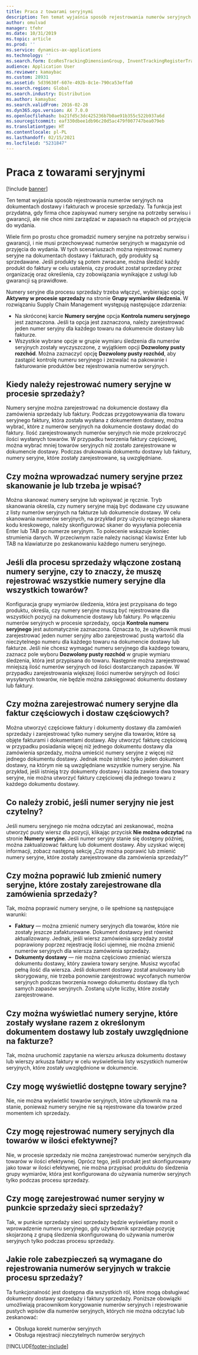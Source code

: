 ```yaml
---
title: Praca z towarami seryjnymi
description: Ten temat wyjaśnia sposób rejestrowania numerów seryjnych na dokumentach dostawy i fakturach w procesie sprzedaży. Ta funkcja jest przydatna, gdy firma chce zapisywać numery seryjne na potrzeby serwisu i gwarancji, ale nie chce nimi zarządzać w zapasach na etapach od przyjęcia do wydania.
author: omulvad
manager: tfehr
ms.date: 10/31/2019
ms.topic: article
ms.prod: ''
ms.service: dynamics-ax-applications
ms.technology: ''
ms.search.form: EcoResTrackingDimensionGroup, InventTrackingRegisterTrans, SalesEditLines, SalesTable, InventSerial
audience: Application User
ms.reviewer: kamaybac
ms.custom: 28931
ms.assetid: 5d39630f-607e-492b-8c1e-790ca53effa0
ms.search.region: Global
ms.search.industry: Distribution
ms.author: kamaybac
ms.search.validFrom: 2016-02-28
ms.dyn365.ops.version: AX 7.0.0
ms.openlocfilehash: ba21fd5c3dc425236b7b0ae91b355c522b937a6d
ms.sourcegitcommit: eaf330dbee1db96c20d5ac479f007747bea079eb
ms.translationtype: HT
ms.contentlocale: pl-PL
ms.lasthandoff: 02/15/2021
ms.locfileid: "5231847"
---
```

# <a name="working-with-serialized-items"></a>Praca z towarami seryjnymi

[!include [banner](../includes/banner.md)]

Ten temat wyjaśnia sposób rejestrowania numerów seryjnych na dokumentach dostawy i fakturach w procesie sprzedaży. Ta funkcja jest przydatna, gdy firma chce zapisywać numery seryjne na potrzeby serwisu i gwarancji, ale nie chce nimi zarządzać w zapasach na etapach od przyjęcia do wydania.

Wiele firm po prostu chce gromadzić numery seryjne na potrzeby serwisu i gwarancji, i nie musi przechowywać numerów seryjnych w magazynie od przyjęcia do wydania. W tych scenariuszach można rejestrować numery seryjne na dokumentach dostawy i fakturach, gdy produkty są sprzedawane. Jeśli produkty są potem zwracane, można śledzić każdy produkt do faktury w celu ustalenia, czy produkt został sprzedany przez organizację oraz określenia, czy zobowiązania wynikające z usługi lub gwarancji są prawidłowe.

Numery seryjne dla procesu sprzedaży trzeba włączyć, wybierając opcję **Aktywny w procesie sprzedaży** na stronie **Grupy wymiarów śledzenia**. W rozwiązaniu Supply Chain Management występują następujące zdarzenia:
-   Na skróconej karcie **Numery seryjne** opcja **Kontrola numeru seryjnego** jest zaznaczona. Jeśli ta opcja jest zaznaczona, należy zarejestrować jeden numer seryjny dla każdego towaru na dokumencie dostawy lub fakturze.
-   Wszystkie wybrane opcje w grupie wymiaru śledzenia dla numerów seryjnych zostały wyczyszczone, z wyjątkiem opcji **Dozwolony pusty rozchód**. Można zaznaczyć opcję **Dozwolony pusty rozchód**, aby zastąpić kontrolę numeru seryjnego i zezwalać na pakowanie i fakturowanie produktów bez rejestrowania numerów seryjnych.

## <a name="when-do-i-register-serial-numbers-during-the-sales-process"></a>Kiedy należy rejestrować numery seryjne w procesie sprzedaży?
Numery seryjne można zarejestrować na dokumencie dostawy dla zamówienia sprzedaży lub faktury. Podczas przygotowywania dla towaru seryjnego faktury, która została wysłana z dokumentem dostawy, można wybrać, które z numerów seryjnych na dokumencie dostawy dodać do faktury. Ilość zarejestrowanych numerów seryjnych nie może przekroczyć ilości wysłanych towarów. W przypadku tworzenia faktury częściowej, można wybrać mniej towarów seryjnych niż zostało zarejestrowane w dokumencie dostawy. Podczas drukowania dokumentu dostawy lub faktury, numery seryjne, które zostały zarejestrowane, są uwzględniane.

## <a name="can-i-enter-serial-numbers-by-scanning-them-or-do-i-have-to-type-them"></a>Czy można wprowadzać numery seryjne przez skanowanie je lub trzeba je wpisać?
Można skanować numery seryjne lub wpisywać je ręcznie. Tryb skanowania określa, czy numery seryjne mają być dodawane czy usuwane z listy numerów seryjnych na fakturze lub dokumencie dostawy. W celu skanowania numerów seryjnych, na przykład przy użyciu ręcznego skanera kodu kreskowego, należy skonfigurować skaner do wysyłania polecenia Enter lub TAB po numerze seryjnym. To polecenie wskazuje koniec strumienia danych. W przeciwnym razie należy nacisnąć klawisz Enter lub TAB na klawiaturze po zeskanowaniu każdego numeru seryjnego.

## <a name="if-i-enable-serial-numbers-for-the-sales-process-do-i-have-to-register-all-serial-numbers-for-all-items"></a>Jeśli dla procesu sprzedaży włączone zostaną numery seryjne, czy to znaczy, że muszę rejestrować wszystkie numery seryjne dla wszystkich towarów?
Konfiguracja grupy wymiarów śledzenia, która jest przypisana do tego produktu, określa, czy numery seryjne muszą być rejestrowane dla wszystkich pozycji na dokumencie dostawy lub faktury. Po włączeniu numerów seryjnych w procesie sprzedaży, opcja **Kontrola numeru seryjnego** jest automatycznie zaznaczona. Oznacza to, że użytkownik musi zarejestrować jeden numer seryjny albo zarejestrować pustą wartość dla nieczytelnego numeru dla każdego towaru na dokumencie dostawy lub fakturze. Jeśli nie chcesz wymagać numeru seryjnego dla każdego towaru, zaznacz pole wyboru **Dozwolony pusty rozchód** w grupie wymiaru śledzenia, która jest przypisana do towaru. Następnie można zarejestrować mniejszą ilość numerów seryjnych od ilości dostarczanych zapasów. W przypadku zarejestrowania większej ilości numerów seryjnych od ilości wysyłanych towarów, nie będzie można zaksięgować dokumentu dostawy lub faktury.

## <a name="can-i-register-serial-numbers-for-partial-invoices-and-partial-shipments"></a>Czy można zarejestrować numery seryjne dla faktur częściowych i dostaw częściowych?
Można utworzyć częściowe faktury i dokumenty dostawy dla zamówień sprzedaży i zarejestrować tylko numery seryjne dla towarów, które są objęte fakturami i dokumentami dostawy. Aby utworzyć fakturę częściową w przypadku posiadania więcej niż jednego dokumentu dostawy dla zamówienia sprzedaży, można umieścić numery seryjne z więcej niż jednego dokumentu dostawy. Jednak może istnieć tylko jeden dokument dostawy, na którym nie są uwzględniane wszystkie numery seryjne. Na przykład, jeśli istnieją trzy dokumenty dostawy i każda zawiera dwa towary seryjne, nie można utworzyć faktury częściowej dla jednego towaru z każdego dokumentu dostawy.

## <a name="what-do-i-do-when-a-serial-number-isnt-readable"></a>Co należy zrobić, jeśli numer seryjny nie jest czytelny?
Jeśli numeru seryjnego nie można odczytać ani zeskanować, można utworzyć pusty wiersz dla pozycji, klikając przycisk **Nie można odczytać** na stronie **Numery seryjne**. Jeśli numer seryjny stanie się dostępny później, można zaktualizować fakturę lub dokument dostawy. Aby uzyskać więcej informacji, zobacz następną sekcję „Czy można poprawić lub zmienić numery seryjne, które zostały zarejestrowane dla zamówienia sprzedaży?”

## <a name="can-i-correct-or-change-the-serial-numbers-that-i-have-registered-for-a-sales-order"></a>Czy można poprawić lub zmienić numery seryjne, które zostały zarejestrowane dla zamówienia sprzedaży?
Tak, można poprawić numery seryjne, o ile spełnione są następujące warunki:
-   **Faktury** — można zmienić numery seryjnych dla towarów, które nie zostały jeszcze zafakturowane. Dokument dostawcy jest również aktualizowany. Jednak, jeśli wiersz zamówienia sprzedaży został poprawiony poprzez rejestrację ilości ujemnej, nie można zmienić numerów seryjnych dla wiersza zamówienia sprzedaży.
-   **Dokumenty dostawy** — nie można częściowo zmieniać wiersza dokumentu dostawy, który zawiera towary seryjne. Musisz wycofać pełną ilość dla wiersza. Jeśli dokument dostawy został anulowany lub skorygowany, nie trzeba ponownie zarejestrować wycofanych numerów seryjnych podczas tworzenia nowego dokumentu dostawy dla tych samych zapasów seryjnych. Zostaną użyte liczby, które zostały zarejestrowane.

## <a name="can-i-view-the-serial-numbers-that-were-shipped-together-with-a-specific-packing-slip-or-that-were-included-on-an-invoice"></a>Czy można wyświetlać numery seryjne, które zostały wysłane razem z określonym dokumentem dostawy lub zostały uwzględnione na fakturze?
Tak, można uruchomić zapytanie na wierszu arkusza dokumentu dostawy lub wierszy arkusza faktury w celu wyświetlenia listy wszystkich numerów seryjnych, które zostały uwzględnione w dokumencie.

## <a name="can-i-view-the-serialized-items-that-i-have-on-hand"></a>Czy mogę wyświetlić dostępne towary seryjne?
Nie, nie można wyświetlić towarów seryjnych, które użytkownik ma na stanie, ponieważ numery seryjne nie są rejestrowane dla towarów przed momentem ich sprzedaży.

## <a name="can-i-register-serial-numbers-for-catchweight-items"></a>Czy mogę rejestrować numery seryjnych dla towarów w ilości efektywnej?
Nie, w procesie sprzedaży nie można zarejestrować numerów seryjnych dla towarów w ilości efektywnej. Oprócz tego, jeśli produkt jest skonfigurowany jako towar w ilości efektywnej, nie można przypisać produktu do śledzenia grupy wymiarów, która jest konfigurowana do używania numerów seryjnych tylko podczas procesu sprzedaży.

## <a name="can-i-register-serial-numbers-at-the-retail-pos"></a>Czy mogę zarejestrować numer seryjny w punkcie sprzedaży sieci sprzedaży?

Tak, w punkcie sprzedaży sieci sprzedaży będzie wyświetlany monit o wprowadzenie numeru seryjnego, gdy użytkownik sprzedaje pozycję skojarzoną z grupą śledzenia skonfigurowaną do używania numerów seryjnych tylko podczas procesu sprzedaży.

## <a name="what-security-roles-are-required-in-order-to-register-serial-numbers-during-the-sales-process"></a>Jakie role zabezpieczeń są wymagane do rejestrowania numerów seryjnych w trakcie procesu sprzedaży?
Ta funkcjonalność jest dostępna dla wszystkich ról, które mogą obsługiwać dokumenty dostawy sprzedaży i faktury sprzedaży. Poniższe obowiązki umożliwiają pracownikom korygowanie numerów seryjnych i rejestrowanie pustych wpisów dla numerów seryjnych, których nie można odczytać lub zeskanować:
-   Obsługa korekt numerów seryjnych
-   Obsługa rejestracji nieczytelnych numerów seryjnych







[!INCLUDE[footer-include](../../includes/footer-banner.md)]